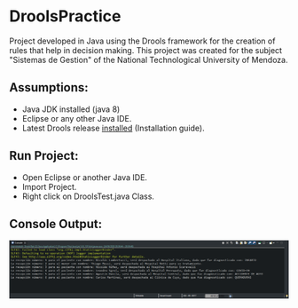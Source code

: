 # DroolsPractice
 Project developed in Java using the Drools framework for the creation of rules that help in decision making.  This project was created for the subject "Sistemas de Gestion" of the National Technological University of Mendoza.
 
 ## Assumptions: 
  - Java JDK installed (java 8)
  - Eclipse or any other Java IDE.
  - Latest Drools release [installed](https://github.com/Nicolamber/DroolsPractice/blob/master/files/1_instalacion_drools_V1_2020.pdf) (Installation guide).
 
## Run Project: 
 - Open Eclipse or another Java IDE.
 - Import Project.
 - Right click on DroolsTest.java Class.

## Console Output: 
 
![alt text](https://github.com/Nicolamber/DroolsPractice/blob/master/Emergencias/ScreenShot/ConsoleOutput.png)
